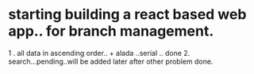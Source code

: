 # starting building a react based web app.. for branch management. #


1 . all data in ascending order.. + alada ..serial .. done
2. search...pending..will be added later after other problem done. 

